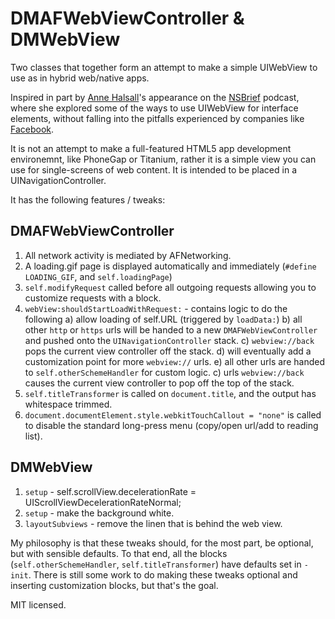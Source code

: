 # DMAFWebViewController & DMWebView

Two classes that together form an attempt to make a simple UIWebView to use as in hybrid web/native apps.

Inspired in part by [Anne Halsall](http://twitter.com/annekate)'s appearance on the [NSBrief](http://nsbrief.com/76-anne-halsall/) podcast, where she explored some of the ways to use UIWebView for interface elements, without falling into the pitfalls experienced by companies like [Facebook](http://arstechnica.com/apple/2012/08/hands-on-facebook-5-0-for-ios-is-as-speedy-as-facebook-claims/).

It is not an attempt to make a full-featured HTML5 app development environemnt, like PhoneGap or Titanium, rather it is a simple view you can use for single-screens of web content. It is intended to be placed in a UINavigationController.

It has the following features / tweaks: 

## DMAFWebViewController

1. All network activity is mediated by AFNetworking.
2. A loading.gif page is displayed automatically and immediately (`#define LOADING_GIF`, and `self.loadingPage`)
3. `self.modifyRequest` called before all outgoing requests allowing you to customize requests with a block.
4. `webView:shouldStartLoadWithRequest:` - contains logic to do the following
    a) allow loading of self.URL (triggered by `loadData:`)
    b) all other `http` or `https` urls will be handed to a new `DMAFWebViewController` and pushed onto the `UINavigationController` stack.
    c) `webview://back` pops the current view controller off the stack.
    d) will eventually add a customization point for more `webview://` urls.
    e) all other urls are handed to `self.otherSchemeHandler` for custom logic.
    c) urls `webview://back` causes the current view controller to pop off the top of the stack.
5. `self.titleTransformer` is called on `document.title`, and the output has whitespace trimmed.
6. `document.documentElement.style.webkitTouchCallout = "none"` is called to disable the standard long-press menu (copy/open url/add to reading list).

## DMWebView

1. `setup` - self.scrollView.decelerationRate = UIScrollViewDecelerationRateNormal;
2. `setup` - make the background white.
3. `layoutSubviews` - remove the linen that is behind the web view.

My philosophy is that these tweaks should, for the most part, be optional, but with sensible defaults. To that end, all the blocks (`self.otherSchemeHandler`, `self.titleTransformer`) have defaults set in `-init`. There is still some work to do making these tweaks optional and inserting customization blocks, but that's the goal.

MIT licensed.

